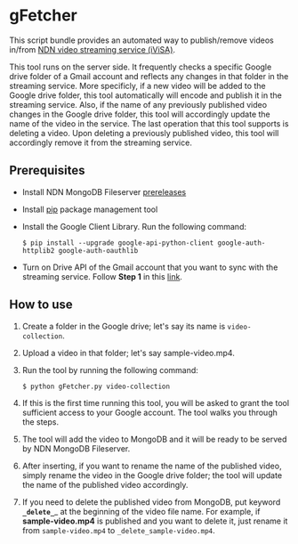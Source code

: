 # gFetcher

This script bundle provides an automated way to publish/remove videos in/from [NDN video streaming service (iViSA)](https://ivisa.named-data.net).

This tool runs on the server side. It frequently checks a specific Google drive folder of a Gmail account and reflects any changes in that folder in the streaming service.
More specificly, if a new video will be added to the Google drive folder, this tool automatically will encode and publish it in the streaming service.
Also, if the name of any previously published video changes in the Google drive folder, this tool will accordingly update the name of the video in the service.
The last operation that this tool supports is deleting a video. Upon deleting a previously published video, this tool will accordingly remove it from the streaming service.

## Prerequisites
* Install NDN MongoDB Fileserver [prereleases](https://github.com/chavoosh/ndn-mongo-fileserver#prerequisites)
* Install [pip](https://pip.pypa.io/en/stable/installing/#) package management tool
* Install the Google Client Library. Run the following command:

    `$ pip install --upgrade google-api-python-client google-auth-httplib2 google-auth-oauthlib`
* Turn on Drive API of the Gmail account that you want to sync with the streaming service.
Follow __Step 1__ in this [link](https://developers.google.com/drive/api/v3/quickstart/python#step_1_turn_on_the).

## How to use
1. Create a folder in the Google drive; let's say its name is `video-collection`.
2. Upload a video in that folder; let's say sample-video.mp4.
3. Run the tool by running the following command:

    `$ python gFetcher.py video-collection`
4. If this is the first time running this tool, you will be asked to grant the tool sufficient access to your Google account. The tool walks you through the steps.
5. The tool will add the video to MongoDB and it will be ready to be served by NDN MongoDB Fileserver.
6. After inserting, if you want to rename the name of the published video, simply rename the video in the Google drive folder; the tool will update the name of the published video accordingly.
7. If you need to delete the published video from MongoDB, put keyword __`_delete_`___ at the beginning of the video file name.
For example, if __sample-video.mp4__ is published and you want to delete it, just rename it from `sample-video.mp4` to `_delete_sample-video.mp4`.
